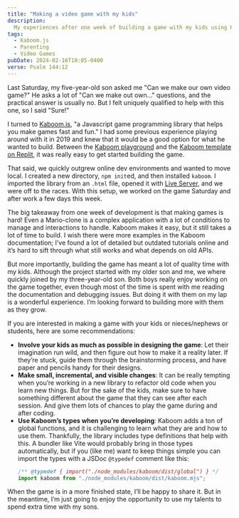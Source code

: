 ```yaml
---
title: "Making a video game with my kids"
description:
  My experiences after one week of building a game with my kids using Kaboom.js
tags:
  - Kaboom.js
  - Parenting
  - Video Games
pubDate: 2024-02-16T10:05-0400
verse: Psalm 144:12
---
```


Last Saturday, my five-year-old son asked me "Can we make our own video game?"
He asks a lot of "Can we make out own…" questions, and the practical answer is
usually no. But I felt uniquely qualified to help with this one, so I said
"Sure!"

I turned to [Kaboom.js](https://kaboomjs.com/), "a Javascript game programming
library that helps you make games fast and fun." I had some previous experience
playing around with it in 2019 and knew that it would be a good option for what
he wanted to build. Between the [Kaboom playground](https://kaboomjs.com/play)
and the [Kaboom template on Replit](https://replit.com/@replit/Kaboom), it was
really easy to get started building the game.

That said, we quickly outgrew online dev environments and wanted to move local.
I created a new directory, `npm init`ed, and then installed `kaboom`. I imported
the library from an `.html` file, opened it with
[Live Server](https://marketplace.visualstudio.com/items?itemName=ritwickdey.LiveServer),
and we were off to the races. With this setup, we worked on the game Saturday
and after work a few days this week.

The big takeaway from one week of development is that making games is hard! Even
a Mario-clone is a complex application with a lot of conditions to manage and
interactions to handle. Kaboom makes it easy, but it still takes a lot of time
to build. I wish there were more examples in the Kaboom documentation; I’ve
found a lot of detailed but outdated tutorials online and it’s hard to sift
through what still works and what depends on old APIs.

But more importantly, building the game has meant a lot of quality time with my
kids. Although the project started with my older son and me, we where quickly
joined by my three-year-old son. Both boys really enjoy working on the game
together, even though most of the time is spent with me reading the
documentation and debugging issues. But doing it with them on my lap is a
wonderful experience. I’m looking forward to building more with them as they
grow.

If you are interested in making a game with your kids or nieces/nephews or
students, here are some recommendations:

- **Involve your kids as much as possible in designing the game**: Let their
  imagination run wild, and then figure out how to make it a reality later. If
  they’re stuck, guide them through the brainstorming process, and have paper
  and pencils handy for their designs.
- **Make small, incremental, and visible changes**: It can be really tempting
  when you’re working in a new library to refactor old code when you learn new
  things. But for the sake of the kids, make sure to have something different
  about the game that they can see after each session. And give them lots of
  chances to play the game during and after coding.
- **Use Kaboom’s types when you’re developing**: Kaboom adds a ton of global
  functions, and it is challenging to learn what they are and how to use them.
  Thankfully, the library includes type definitions that help with this. A
  bundler like Vite would probably bring in those types automatically, but if
  you (like me) want to keep things simple you can import the types with a JSDoc
  `@typedef` comment like this:
  ```jsx
  /** @typedef { import("./node_modules/kaboom/dist/global") } */
  import kaboom from "./node_modules/kaboom/dist/kaboom.mjs";
  ```

When the game is in a more finished state, I’ll be happy to share it. But in the
meantime, I’m just going to enjoy the opportunity to use my talents to spend
extra time with my sons.
